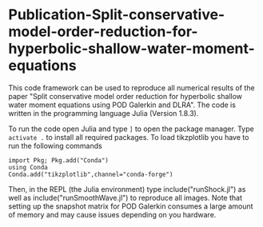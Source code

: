 # Publication-Split-conservative-model-order-reduction-for-hyperbolic-shallow-water-moment-equations

This code framework can be used to reproduce all numerical results of the paper "Split conservative model order reduction for hyperbolic shallow water moment equations using POD Galerkin and DLRA". The code is written in the programming language Julia (Version 1.8.3).

To run the code open Julia and type `]` to open the package manager. Type `activate .` to install all required packages. To load tikzplotlib you have to run the following commands
```
import Pkg; Pkg.add("Conda")
using Conda
Conda.add("tikzplotlib",channel="conda-forge")
```

Then, in the REPL (the Julia environment) type include("runShock.jl") as well as include("runSmoothWave.jl") to reproduce all images. Note that setting up the snapshot matrix for POD Galerkin consumes a large amount of memory and may cause issues depending on you hardware.
